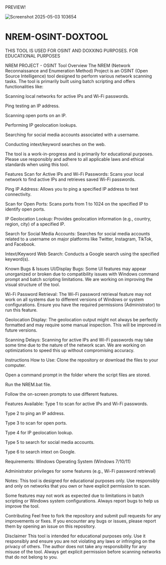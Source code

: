PREVIEW!

![Screenshot 2025-05-03 103654](https://github.com/user-attachments/assets/21eb0f15-80dc-42ab-93a9-c7da460ada9f)



# NREM-OSINT-DOXTOOL
THIS TOOL IS USED FOR OSINT AND DOXXING PURPOSES. FOR EDUCATIONAL PURPOSES

NREM PROJECT - OSINT Tool
Overview
The NREM (Network Reconnaissance and Enumeration Method) Project is an OSINT (Open Source Intelligence) tool designed to perform various network scanning tasks. The tool is primarily built using batch scripting and offers functionalities like:

Scanning local networks for active IPs and Wi-Fi passwords.

Ping testing an IP address.

Scanning open ports on an IP.

Performing IP geolocation lookups.

Searching for social media accounts associated with a username.

Conducting intext/keyword searches on the web.

The tool is a work-in-progress and is primarily for educational purposes. Please use responsibly and adhere to all applicable laws and ethical standards when using this tool.

Features
Scan for Active IPs and Wi-Fi Passwords: Scans your local network to find active IPs and retrieves saved Wi-Fi passwords.

Ping IP Address: Allows you to ping a specified IP address to test connectivity.

Scan for Open Ports: Scans ports from 1 to 1024 on the specified IP to identify open ports.

IP Geolocation Lookup: Provides geolocation information (e.g., country, region, city) of a specified IP.

Search for Social Media Accounts: Searches for social media accounts related to a username on major platforms like Twitter, Instagram, TikTok, and Facebook.

Intext/Keyword Web Search: Conducts a Google search using the specified keyword(s).

Known Bugs & Issues
UI/Display Bugs: Some UI features may appear unorganized or broken due to compatibility issues with Windows command prompt and batch scripting limitations. We are working on improving the visual structure of the tool.

Wi-Fi Password Retrieval: The Wi-Fi password retrieval feature may not work on all systems due to different versions of Windows or system configurations. Ensure you have the required permissions (Administrator) to run this feature.

Geolocation Display: The geolocation output might not always be perfectly formatted and may require some manual inspection. This will be improved in future versions.

Scanning Delays: Scanning for active IPs and Wi-Fi passwords may take some time due to the nature of the network scan. We are working on optimizations to speed this up without compromising accuracy.

Instructions
How to Use:
Clone the repository or download the files to your computer.

Open a command prompt in the folder where the script files are stored.

Run the NREM.bat file.

Follow the on-screen prompts to use different features.

Features Available:
Type 1 to scan for active IPs and Wi-Fi passwords.

Type 2 to ping an IP address.

Type 3 to scan for open ports.

Type 4 for IP geolocation lookup.

Type 5 to search for social media accounts.

Type 6 to search intext on Google.

Requirements:
Windows Operating System (Windows 7/10/11)

Administrator privileges for some features (e.g., Wi-Fi password retrieval)

Notes:
This tool is designed for educational purposes only. Use responsibly and only on networks that you own or have explicit permission to scan.

Some features may not work as expected due to limitations in batch scripting or Windows system configurations. Always report bugs to help us improve the tool.

Contributing
Feel free to fork the repository and submit pull requests for any improvements or fixes. If you encounter any bugs or issues, please report them by opening an issue on this repository.

Disclaimer
This tool is intended for educational purposes only. Use it responsibly and ensure you are not violating any laws or infringing on the privacy of others. The author does not take any responsibility for any misuse of the tool. Always get explicit permission before scanning networks that do not belong to you.
